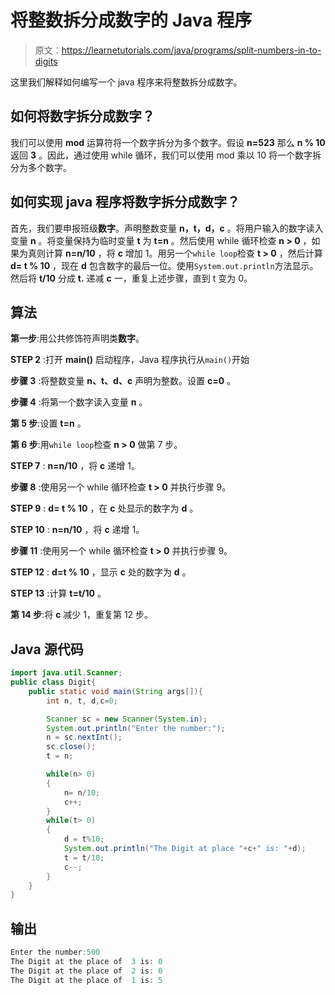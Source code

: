 # 将整数拆分成数字的 Java 程序

> 原文：<https://learnetutorials.com/java/programs/split-numbers-in-to-digits>

这里我们解释如何编写一个 java 程序来将整数拆分成数字。

## 如何将数字拆分成数字？

我们可以使用 **mod** 运算符将一个数字拆分为多个数字。假设 **n=523** 那么 **n % 10** 返回 **3** 。因此，通过使用 while 循环，我们可以使用 mod 乘以 10 将一个数字拆分为多个数字。

## 如何实现 java 程序将数字拆分成数字？

首先，我们要申报班级**数字**。声明整数变量 **n，t，d，c** 。将用户输入的数字读入变量 **n** 。将变量保持为临时变量 **t** 为 **t=n** 。然后使用 while 循环检查 **n > 0** ，如果为真则计算 **n=n/10** ，将 **c** 增加 1。用另一个`while loop`检查 **t > 0** ，然后计算 **d= t % 10** ，现在 **d** 包含数字的最后一位。使用`System.out.println`方法显示。然后将 **t/10** 分成 **t.** 递减 **c** 一，重复上述步骤，直到 t 变为 0。

## 算法

**第一步**:用公共修饰符声明类**数字**。

**STEP 2** :打开 **main()** 启动程序，Java 程序执行从`main()`开始

**步骤 3** :将整数变量 **n、t、d、c** 声明为整数。设置 **c=0** 。

**步骤 4** :将第一个数字读入变量 **n** 。

**第 5 步**:设置 **t=n** 。

**第 6 步**:用`while loop`检查 **n > 0** 做第 7 步。

**STEP 7** : **n=n/10** ，将 **c** 递增 1。

**步骤 8** :使用另一个 while 循环检查 **t > 0** 并执行步骤 9。

**STEP 9** : **d= t % 10** ，在 **c** 处显示的数字为 **d** 。

**STEP 10** : **n=n/10** ，将 **c** 递增 1。

**步骤 11** :使用另一个 while 循环检查 **t > 0** 并执行步骤 9。

**STEP 12** : **d=t % 10** ，显示 **c** 处的数字为 **d** 。

**STEP 13** :计算 **t=t/10** 。

**第 14 步**:将 **c** 减少 1，重复第 12 步。

## Java 源代码

```java
import java.util.Scanner;
public class Digit{
    public static void main(String args[]){
        int n, t, d,c=0;

        Scanner sc = new Scanner(System.in);
        System.out.println("Enter the number:");
        n = sc.nextInt();
        sc.close();
        t = n;

        while(n> 0)
        {
            n= n/10;
            c++;
        }
        while(t> 0)
        {
            d = t%10;
            System.out.println("The Digit at place "+c+" is: "+d);
            t = t/10;
            c--;
        }
    }
}

```

## 输出

```java
Enter the number:500
The Digit at the place of  3 is: 0
The Digit at the place of  2 is: 0
The Digit at the place of  1 is: 5
```